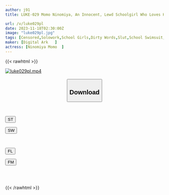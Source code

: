 ```yaml
---
author: j91
title: LUKE-029 Momo Ninomiya, An Innocent, Lewd Schoolgirl Who Loves Her Dick

url: /v/luke029pl
date: 2023-11-18T02:30:00Z
image: "luke029pl.jpg"
tags: [Censored,Solowork,School Girls,Dirty Words,Slut,School Swimsuit,Submissive Men	 ]
maker: [Digital Ark   ]
actress: [Ninomiya Momo  ]
---
```



{{< rawhtml >}}

<div class="video" data-videoid="3W1vkQy0KrFdY9B">
    <a href="javascript:;">
        <img src="/v/luke029pl/luke029pl.jpg" width="WIDTH" height="HEIGHT" alt="luke029pl.mp4" loading="lazy">
    </a>
</div>

<script type="text/javascript" src="https://j91.asia/asset/on-demand-st.js"></script>

<br>
  <link rel="stylesheet" href="https://j91.asia/asset/bs5.css">
  
  <center>
  <button class="btn btn-primary" type="button" data-bs-toggle="collapse" data-bs-target=".multi-collapse" aria-expanded="false" aria-controls="multiCollapseExample1 multiCollapseExample2"><h2>Download</h2></button></center>
</p>
<div class="row">
  <div class="col">
    <div class="collapse multi-collapse" id="multiCollapseExample1">
      <div class="card card-body">
	      	      <br>
<div class="buttons">  
<p><a href="https://streamtape.to/v/3W1vkQy0KrFdY9B" target="_blank"><button class="btn-hover color-3"><i class="fa fa-download"></i> ST</button></a></p>
<p><a href="https://sfastwish.com/txbkzckvjjjl" target="_blank"><button class="btn-hover color-2"><i class="fa fa-download"></i> SW</button></a></p></div>
    </div>
  </div>
</div>
  <div class="col">
    <div class="collapse multi-collapse" id="multiCollapseExample2">
      <div class="card card-body">
	      <br>
<div class="buttons">
<p><a href="https://filelions.online/f/88kzklv7gded" target="_blank"><button class="btn-hover color-9"><i class="fa fa-download"></i> FL</button></a></p>
<p><a href="javascript:;" target="_blank"><button class="btn-hover color-8"><i class="fa fa-download"></i> FM</button></a></p></div>
<br><br>
      </div>
    </div>
  </div>
</div>

{{< /rawhtml >}}
